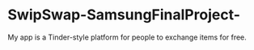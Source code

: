 # SwipSwap-SamsungFinalProject-
My app is a Tinder-style platform for people to exchange items for free.
